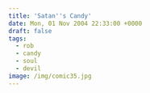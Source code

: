 ```yaml
---
title: 'Satan''s Candy'
date: Mon, 01 Nov 2004 22:33:00 +0000
draft: false
tags:
  - rob
  - candy
  - soul
  - devil
image: /img/comic35.jpg
---
```


